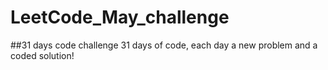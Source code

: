 # LeetCode_May_challenge
 ##31 days code challenge
31 days of code, each day a new problem and a coded solution!

